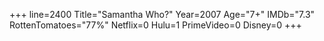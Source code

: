 +++
line=2400
Title="Samantha Who?"
Year=2007
Age="7+"
IMDb="7.3"
RottenTomatoes="77%"
Netflix=0
Hulu=1
PrimeVideo=0
Disney=0
+++

